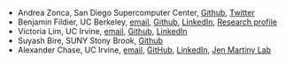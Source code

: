 * Andrea Zonca, San Diego Supercomputer Center, [Github](https://github.com/zonca), [Twitter](https://twitter.com/andreazonca)
* Benjamin Fildier, UC Berkeley, [email](benjamin.fildier@gmail.com), [Github](https://github.com/bfildier), [LinkedIn](https://www.linkedin.com/in/benjamin-fildier-26989a22/), [Research profile](https://eesa.lbl.gov/profiles/benjamin-fildier/)
* Victoria Lim, UC Irvine, [email](lim.t.victoria@gmail.com), [Github](https://github.com/vtlim), [LinkedIn](https://www.linkedin.com/in/limvictoria/)
* Suyash Bire, SUNY Stony Brook, [Github](https://github.com/suyashbire1)
* Alexander Chase, UC Irvine, [email](abchase@uci.edu), [GitHub](https://github.com/alex-b-chase), [LinkedIn](https://www.linkedin.com/in/alexander-chase-772898141/), [Jen Martiny Lab](http://jmartiny.bio.uci.edu/)
